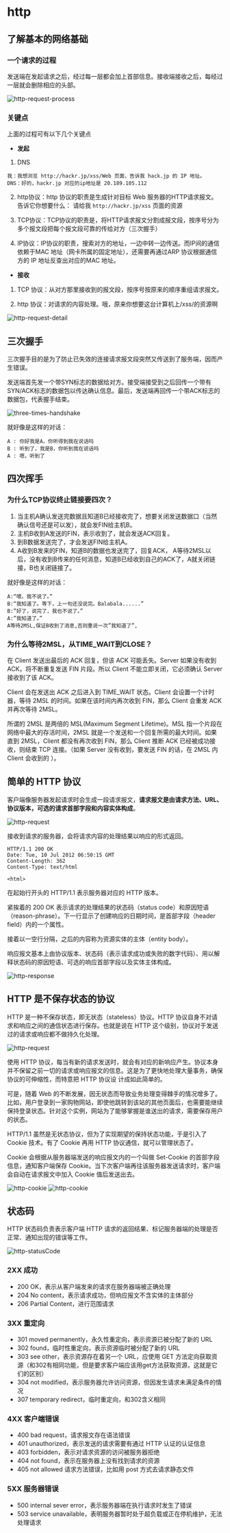# http

## 了解基本的网络基础

### 一个请求的过程

发送端在发起请求之后，经过每一层都会加上首部信息。接收端接收之后，每经过一层就会删除相应的头部。

![http-request-process](../.vuepress/public/images/network-http-requestProcess.png)

### 关键点

上面的过程可有以下几个关键点

- **发起**

1. DNS 

```
我：我想浏览 http://hackr.jp/xss/Web 页面，告诉我 hack.jp 的 IP 地址。
DNS：好的，hackr.jp 对应的ip地址是 20.189.105.112
```

2. http协议：http 协议的职责是生成针对目标 Web 服务器的HTTP请求报文。告诉它你想要什么：
请给我 `http://hackr.jp/xss` 页面的资源

3. TCP协议：TCP协议的职责是，将HTTP请求报文分割成报文段，按序号分为多个报文段把每个报文段可靠的传给对方（三次握手）

4. IP协议：IP协议的职责，搜索对方的地址，一边中转一边传送。而IP间的通信依赖于MAC 地址（网卡所属的固定地址），还需要再通过ARP 协议根据通信方的 IP 地址反查出对应的MAC 地址。

- **接收**

1. TCP 协议：从对方那里接收到的报文段，按序号按原来的顺序重组请求报文。

2. http 协议：对请求的内容处理。哦，原来你想要这台计算机上/xss/的资源啊

![http-request-detail](../.vuepress/public/images/network-http-requestDetail.png)

## 三次握手

三次握手目的是为了防止已失效的连接请求报文段突然又传送到了服务端，因而产生错误。

发送端首先发一个带SYN标志的数据给对方。接受端接受到之后回传一个带有SYN/ACK标志的数据包以传达确认信息。最后，发送端再回传一个带ACK标志的数据包，代表握手结束。

![three-times-handshake](../.vuepress/public/images/network-http-threeTimesHandshake.png)

就好像是这样的对话：

```
A : 你好我是A，你听得到我在说话吗
B : 听到了，我是B，你听到我在说话吗
A : 嗯，听到了
```

## 四次挥手

### 为什么TCP协议终止链接要四次？

1. 当主机A确认发送完数据且知道B已经接收完了，想要关闭发送数据口（当然确认信号还是可以发），就会发FIN给主机B。
2. 主机B收到A发送的FIN，表示收到了，就会发送ACK回复。
3. 到B数据发送完了，才会发送FIN给主机A。
4. A收到B发来的FIN，知道B的数据也发送完了，回复ACK， A等待2MSL以后，没有收到B传来的任何消息，知道B已经收到自己的ACK了，A就关闭链接，B也关闭链接了。

就好像是这样的对话：

```
A:“喂，我不说了。”
B:“我知道了。等下，上一句还没说完。Balabala......”
B:”好了，说完了，我也不说了。”
A:”我知道了。”
A等待2MSL,保证B收到了消息,否则重说一次”我知道了”,
```

### 为什么等待2MSL，从TIME_WAIT到CLOSE？

在 Client 发送出最后的 ACK 回复，但该 ACK 可能丢失。Server 如果没有收到 ACK，将不断重复发送 FIN 片段。所以 Client 不能立即关闭，它必须确认 Server 接收到了该 ACK。

Client 会在发送出 ACK 之后进入到 TIME_WAIT 状态。Client 会设置一个计时器，等待 2MSL 的时间。如果在该时间内再次收到 FIN，那么 Client 会重发 ACK 并再次等待 2MSL。

所谓的 2MSL 是两倍的 MSL(Maximum Segment Lifetime)。MSL 指一个片段在网络中最大的存活时间，2MSL 就是一个发送和一个回复所需的最大时间。如果直到 2MSL，Client 都没有再次收到 FIN，那么 Client 推断 ACK 已经被成功接收，则结束 TCP 连接。（如果 Server 没有收到，要发送 FIN 的话，在 2MSL 内 Client 会收到的 ）。

## 简单的 HTTP 协议

客户端像服务器发起请求时会生成一段请求报文，**请求报文是由请求方法、URL、协议版本，可选的请求首部字段和内容实体构成**。

![http-request](../.vuepress/public/images/network-http-request.png)

接收到请求的服务器，会将请求内容的处理结果以响应的形式返回。

```
HTTP/1.1 200 OK
Date: Tue, 10 Jul 2012 06:50:15 GMT
Content-Length: 362
Content-Type: text/html

<html>
```

在起始行开头的 HTTP/1.1 表示服务器对应的 HTTP 版本。

紧挨着的 200 OK 表示请求的处理结果的状态码（status code）和原因短语（reason-phrase）。下一行显示了创建响应的日期时间，是首部字段（header field）内的一个属性。

接着以一空行分隔，之后的内容称为资源实体的主体（entity body）。

响应报文基本上由协议版本、状态码（表示请求成功或失败的数字代码）、用以解释状态码的原因短语、可选的响应首部字段以及实体主体构成。

![http-response](../.vuepress/public/images/network-http-response.png)

## HTTP 是不保存状态的协议

HTTP 是一种不保存状态，即无状态（stateless）协议。HTTP 协议自身不对请求和响应之间的通信状态进行保存。也就是说在 HTTP 这个级别，协议对于发送过的请求或响应都不做持久化处理。

![http-request](../.vuepress/public/images/network-http-stateless.png)

使用 HTTP 协议，每当有新的请求发送时，就会有对应的新响应产生。协议本身并不保留之前一切的请求或响应报文的信息。这是为了更快地处理大量事务，确保协议的可伸缩性，而特意把 HTTP 协议设
计成如此简单的。

可是，随着 Web 的不断发展，因无状态而导致业务处理变得棘手的情况增多了。比如，用户登录到一家购物网站，即使他跳转到该站的其他页面后，也需要能继续保持登录状态。针对这个实例，网站为了能够掌握是谁送出的请求，需要保存用户的状态。

HTTP/1.1 虽然是无状态协议，但为了实现期望的保持状态功能，于是引入了 Cookie 技术。有了 Cookie 再用 HTTP 协议通信，就可以管理状态了。

Cookie 会根据从服务器端发送的响应报文内的一个叫做 Set-Cookie 的首部字段信息，通知客户端保存 Cookie。当下次客户端再往该服务器发送请求时，客户端会自动在请求报文中加入 Cookie 值后发送出去。

![http-cookie](../.vuepress/public/images/network-http-cookie-1.png)
![http-cookie](../.vuepress/public/images/network-http-cookie-2.png)

## 状态码

HTTP 状态码负责表示客户端 HTTP 请求的返回结果、标记服务器端的处理是否正常、通知出现的错误等工作。

![http-statusCode](../.vuepress/public/images/network-http-statusCode.png)

### 2XX 成功

- 200 OK，表示从客户端发来的请求在服务器端被正确处理
- 204 No content，表示请求成功，但响应报文不含实体的主体部分
- 206 Partial Content，进行范围请求

### 3XX 重定向

- 301 moved permanently，永久性重定向，表示资源已被分配了新的 URL
- 302 found，临时性重定向，表示资源临时被分配了新的 URL
- 303 see other，表示资源存在着另一个 URL，应使用 GET 方法定向获取资源（和302有相同功能，但是要求客户端应该用get方法获取资源，这就是它们的区别）
- 304 not modified，表示服务器允许访问资源，但因发生请求未满足条件的情况
- 307 temporary redirect，临时重定向，和302含义相同

### 4XX 客户端错误

- 400 bad request，请求报文存在语法错误
- 401 unauthorized，表示发送的请求需要有通过 HTTP 认证的认证信息
- 403 forbidden，表示对请求资源的访问被服务器拒绝
- 404 not found，表示在服务器上没有找到请求的资源
- 405 not allowed 请求方法错误，比如用 post 方式去请求静态文件

### 5XX 服务器错误

- 500 internal sever error，表示服务器端在执行请求时发生了错误
- 503 service unavailable，表明服务器暂时处于超负载或正在停机维护，无法处理请求

